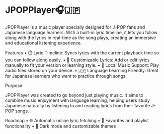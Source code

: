 # JPOPPlayer🎧🇯🇵

JPOPPlayer is a music player specially designed for J-POP fans and Japanese language learners.
With a built-in lyric timeline, it lets you follow along with the lyrics in real-time as the song plays, creating an immersive and educational listening experience.

Features
	•	⏱️ Lyric Timeline: Syncs lyrics with the current playback time so you can follow along easily.
	•	📝 Customizable Lyrics: Add or edit lyrics manually to fit your version or learning style.
	•	📁 Local Music Support: Play audio files stored on your device.
	•	🇯🇵 Language Learning Friendly: Great for Japanese learners who want to practice through songs.

Purpose

JPOPPlayer was created to go beyond just playing music.
It aims to combine music enjoyment with language learning, helping users study Japanese naturally by listening to and reading lyrics from their favorite J-POP songs.

Roadmap
	•	🌐 Automatic online lyric fetching
	•	📌 Favorites and playlist functionality
	•	🎨 Dark mode and customizable themes
